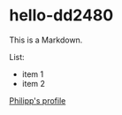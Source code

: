 # hello-dd2480

This is a Markdown.

List:
* item 1
* item 2

[Philipp's profile](https://github.com/phaller)
